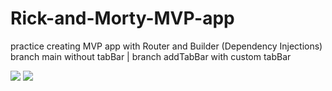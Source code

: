 # Rick-and-Morty-MVP-app
practice creating MVP app with Router and Builder (Dependency Injections) 
branch main without tabBar | branch addTabBar with custom tabBar

![](https://github.com/oceaniswater/Rick-and-Morty-MVP-app/blob/addMedia/Rick%20and%20Morty%20MVP%20app/New%20Group/2.gif)
![](https://github.com/oceaniswater/Rick-and-Morty-MVP-app/blob/addMedia/Rick%20and%20Morty%20MVP%20app/New%20Group/1.gif) 



